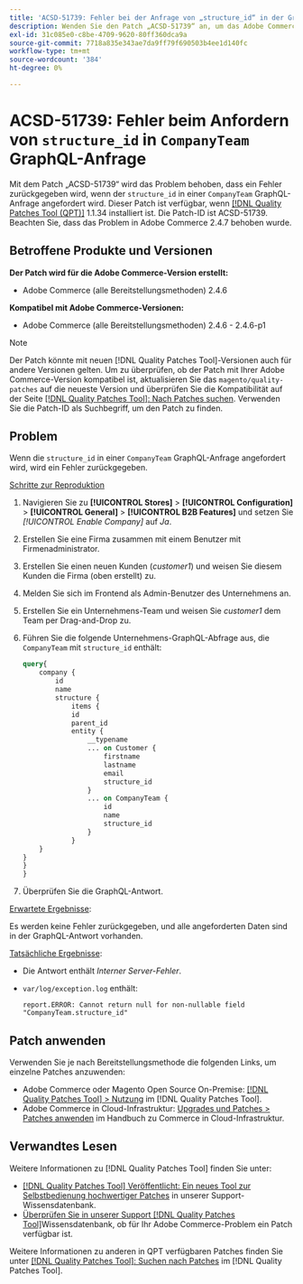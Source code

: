 ```yaml
---
title: 'ACSD-51739: Fehler bei der Anfrage von „structure_id“ in der GraphQL-Anfrage von „CompanyTeam“'
description: Wenden Sie den Patch „ACSD-51739“ an, um das Adobe Commerce-Problem zu beheben, bei dem ein Fehler zurückgegeben wird, wenn die „structure_id“ in einer GraphQL-Anfrage „CompanyTeam“ angefordert wird.
exl-id: 31c085e0-c8be-4709-9620-80ff360dca9a
source-git-commit: 7718a835e343ae7da9ff79f690503b4ee1d140fc
workflow-type: tm+mt
source-wordcount: '384'
ht-degree: 0%

---
```


# ACSD-51739: Fehler beim Anfordern von `structure_id` in `CompanyTeam` GraphQL-Anfrage

Mit dem Patch „ACSD-51739“ wird das Problem behoben, dass ein Fehler zurückgegeben wird, wenn der `structure_id` in einer `CompanyTeam` GraphQL-Anfrage angefordert wird. Dieser Patch ist verfügbar, wenn [[!DNL Quality Patches Tool (QPT)]](/help/announcements/adobe-commerce-announcements/magento-quality-patches-released-new-tool-to-self-serve-quality-patches.md) 1.1.34 installiert ist. Die Patch-ID ist ACSD-51739. Beachten Sie, dass das Problem in Adobe Commerce 2.4.7 behoben wurde.

## Betroffene Produkte und Versionen

**Der Patch wird für die Adobe Commerce-Version erstellt:**

* Adobe Commerce (alle Bereitstellungsmethoden) 2.4.6

**Kompatibel mit Adobe Commerce-Versionen:**

* Adobe Commerce (alle Bereitstellungsmethoden) 2.4.6 - 2.4.6-p1

>[!NOTE]
>
>Der Patch könnte mit neuen [!DNL Quality Patches Tool]-Versionen auch für andere Versionen gelten. Um zu überprüfen, ob der Patch mit Ihrer Adobe Commerce-Version kompatibel ist, aktualisieren Sie das `magento/quality-patches` auf die neueste Version und überprüfen Sie die Kompatibilität auf der Seite [[!DNL Quality Patches Tool]: Nach Patches suchen](https://experienceleague.adobe.com/tools/commerce-quality-patches/index.html?lang=de). Verwenden Sie die Patch-ID als Suchbegriff, um den Patch zu finden.

## Problem

Wenn die `structure_id` in einer `CompanyTeam` GraphQL-Anfrage angefordert wird, wird ein Fehler zurückgegeben.

<u>Schritte zur Reproduktion</u>

1. Navigieren Sie zu **[!UICONTROL Stores]** > **[!UICONTROL Configuration]** > **[!UICONTROL General]** > **[!UICONTROL B2B Features]** und setzen Sie *[!UICONTROL Enable Company]* auf *Ja*.
1. Erstellen Sie eine Firma zusammen mit einem Benutzer mit Firmenadministrator.
1. Erstellen Sie einen neuen Kunden (*customer1*) und weisen Sie diesem Kunden die Firma (oben erstellt) zu.
1. Melden Sie sich im Frontend als Admin-Benutzer des Unternehmens an.
1. Erstellen Sie ein Unternehmens-Team und weisen Sie *customer1* dem Team per Drag-and-Drop zu.
1. Führen Sie die folgende Unternehmens-GraphQL-Abfrage aus, die `CompanyTeam` mit `structure_id` enthält:

   ```GraphQL
   query{
       company {
           id
           name
           structure {
               items {
               id
               parent_id
               entity {
                   __typename
                   ... on Customer {
                       firstname
                       lastname
                       email
                       structure_id
                   }
                   ... on CompanyTeam {
                       id
                       name
                       structure_id
                   }
               }
       }
   }
   }
   }
   ```

1. Überprüfen Sie die GraphQL-Antwort.

<u>Erwartete Ergebnisse</u>:

Es werden keine Fehler zurückgegeben, und alle angeforderten Daten sind in der GraphQL-Antwort vorhanden.

<u>Tatsächliche Ergebnisse</u>:

* Die Antwort enthält *Interner Server-Fehler*.
* `var/log/exception.log` enthält:

  ```
  report.ERROR: Cannot return null for non-nullable field "CompanyTeam.structure_id"
  ```

## Patch anwenden

Verwenden Sie je nach Bereitstellungsmethode die folgenden Links, um einzelne Patches anzuwenden:

* Adobe Commerce oder Magento Open Source On-Premise: [[!DNL Quality Patches Tool] > Nutzung](https://experienceleague.adobe.com/docs/commerce-operations/tools/quality-patches-tool/usage.html?lang=de) im [!DNL Quality Patches Tool].
* Adobe Commerce in Cloud-Infrastruktur: [Upgrades und Patches > Patches anwenden](https://experienceleague.adobe.com/docs/commerce-cloud-service/user-guide/develop/upgrade/apply-patches.html?lang=de) im Handbuch zu Commerce in Cloud-Infrastruktur.

## Verwandtes Lesen

Weitere Informationen zu [!DNL Quality Patches Tool] finden Sie unter:

* [[!DNL Quality Patches Tool] Veröffentlicht: Ein neues Tool zur Selbstbedienung hochwertiger Patches](/help/announcements/adobe-commerce-announcements/magento-quality-patches-released-new-tool-to-self-serve-quality-patches.md) in unserer Support-Wissensdatenbank.
* [Überprüfen Sie in unserer Support [!DNL Quality Patches Tool]](/help/support-tools/patches-available-in-qpt-tool/check-patch-for-magento-issue-with-magento-quality-patches.md)Wissensdatenbank, ob für Ihr Adobe Commerce-Problem ein Patch verfügbar ist.

Weitere Informationen zu anderen in QPT verfügbaren Patches finden Sie unter [[!DNL Quality Patches Tool]: Suchen nach Patches](https://experienceleague.adobe.com/tools/commerce-quality-patches/index.html?lang=de) im [!DNL Quality Patches Tool].
